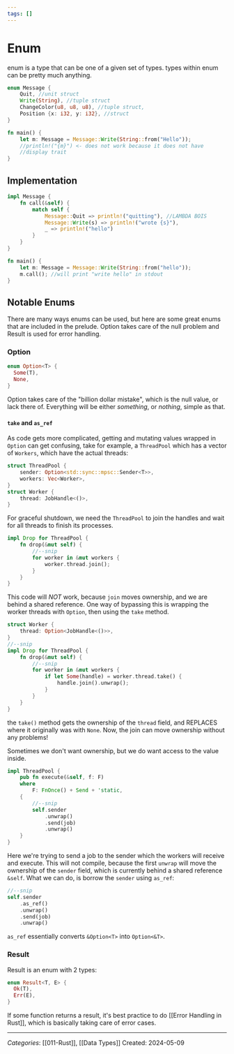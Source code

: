 ```yaml
---
tags: []
---
```

# Enum
enum is a type that can be one of a given set of types. types within enum can be pretty much anything.
```rust
enum Message {
	Quit, //unit struct
	Write(String), //tuple struct
	ChangeColor(u8, u8, u8), //tuple struct,
	Position {x: i32, y: i32}, //struct	
}

fn main() {
	let m: Message = Message::Write(String::from("Hello"));
	//println!("{m}") <- does not work because it does not have
	//display trait
}
```

## Implementation

```rust
impl Message {
	fn call(&self) {
		match self {
			Message::Quit => println!("quitting"), //LAMBDA BOIS
			Message::Write(s) => println!("wrote {s}"),
			_ => println!("hello")
		}
	}
}

fn main() {
	let m: Message = Message::Write(String::from("hello"));
	m.call(); //will print "write hello" in stdout
}
```

## Notable Enums

There are many ways enums can be used, but here are some great enums that are included in the prelude. Option takes care of the null problem and Result is used for error handling.
### Option
```rust
enum Option<T> {
  Some(T),
  None,
}
```
Option takes care of the "billion dollar mistake", which is the null value, or lack there of. Everything will be either _something_, or _nothing_, simple as that.

#### `take` and `as_ref`
As code gets more complicated, getting and mutating values wrapped in `Option` can get confusing, take for example, a `ThreadPool` which has a vector of `Workers`, which have the actual threads:
```rust
struct ThreadPool {
	sender: Option<std::sync::mpsc::Sender<T>>,
	workers: Vec<Worker>,
}
struct Worker {
	thread: JobHandle<()>,
}
```
For graceful shutdown, we need the `ThreadPool` to join the handles and wait for all threads to finish its processes.
``` rust
impl Drop for ThreadPool {
	fn drop(&mut self) { 
		//--snip
		for worker in &mut workers {
			worker.thread.join();
		}
	}
}
```
This code will _NOT_ work, because `join` moves ownership, and we are behind a shared reference. One way of bypassing this is wrapping the worker threads with `Option`, then using the `take` method.

```rust
struct Worker {
	thread: Option<JobHandle<()>>,
}
//--snip
impl Drop for ThreadPool {
	fn drop(&mut self) {
		//--snip
		for worker in &mut workers {
			if let Some(handle) = worker.thread.take() {
				handle.join().unwrap();
			}
		}
	}
}
```
the `take()` method gets the ownership of the `thread` field, and REPLACES where it originally was with `None`. Now, the join can move ownership without any problems!

Sometimes we don't want ownership, but we do want access to the value inside.
```rust
impl ThreadPool {
	pub fn execute(&self, f: F)
	where
		F: FnOnce() + Send + 'static,
	{
		//--snip
		self.sender
			.unwrap()
			.send(job)
			.unwrap()
	}
}
```
Here we're trying to send a job to the sender which the workers will receive and execute. This will not compile, because the first `unwrap` will move the ownership of the `sender` field, which is currently behind a shared reference `&self`. What we can do, is borrow the `sender` using `as_ref`:
```rust
//--snip
self.sender
	.as_ref()
	.unwrap()
	.send(job)
	.unwrap()  
```
`as_ref` essentially converts `&Option<T>` into `Option<&T>`.

### Result
Result is an enum with 2 types:
```rust
enum Result<T, E> {
  Ok(T),
  Err(E),
}
```

If some function returns a result, it's best practice to do [[Error Handling in Rust]], which is basically taking care of error cases.

---
*Categories*: [[011-Rust]], [[Data Types]]
Created: 2024-05-09